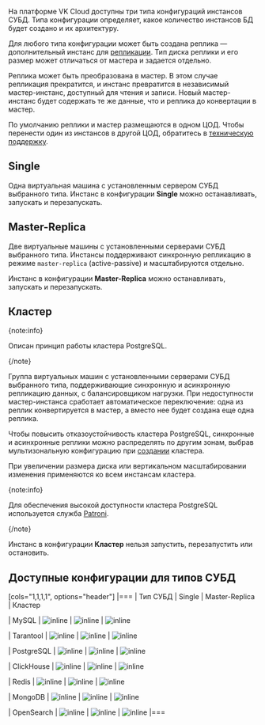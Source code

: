 На платформе VK Cloud доступны три типа конфигураций инстансов СУБД. Типа конфигурации определяет, какое количество инстансов БД будет создано и их архитектуру.

Для любого типа конфигурации может быть создана реплика — дополнительный инстанс для [репликации](../../instructions/replication). Тип диска реплики и его размер может отличаться от мастера и задается отдельно.

Реплика может быть преобразована в мастер. В этом случае репликация прекратится, и инстанс превратится в независимый мастер-инстанс, доступный для чтения и записи. Новый мастер-инстанс будет содержать те же данные, что и реплика до конвертации в мастер.

По умолчанию реплики и мастер размещаются в одном ЦОД. Чтобы перенести один из инстансов в другой ЦОД, обратитесь в [техническую поддержку](/ru/contacts).

## Single

Одна виртуальная машина с установленным сервером СУБД выбранного типа. Инстанс в конфигурации **Single** можно останавливать, запускать и перезапускать.

## Master-Replica

Две виртуальные машины с установленными серверами СУБД выбранного типа. Инстансы поддерживают синхронную репликацию в режиме `master-replica` (active-passive) и масштабируются отдельно.

Инстанс в конфигурации **Master-Replica** можно останавливать, запускать и перезапускать.

## Кластер

{note:info}

Описан принцип работы кластера PostgreSQL.

{/note}

Группа виртуальных машин с установленными серверами СУБД выбранного типа, поддерживающие синхронную и асинхронную репликацию данных, с балансировщиком нагрузки. При недоступности мастер-инстанса сработает автоматическое переключение: одна из реплик конвертируется в мастер, а вместо нее будет создана еще одна реплика.

Чтобы повысить отказоустойчивость кластера PostgreSQL, синхронные и асинхронные реплики можно распределять по другим зонам, выбрав мультизональную конфигурацию при [создании](/ru/dbs/dbaas/instructions/create/create-cluster#mysql_postgresql_postgrespro_enterprise_postgrespro_enterprise_1c) кластера.

При увеличении размера диска или вертикальном масштабировании изменения применяются ко всем инстансам кластера.

{note:info}

Для обеспечения высокой доступности кластера PostgreSQL используется служба [Patroni](https://patroni.readthedocs.io/en/latest/index.html).

{/note}

Инстанс в конфигурации **Кластер** нельзя запустить, перезапустить или остановить.

## Доступные конфигурации для типов СУБД

[cols="1,1,1,1", options="header"]
|===
| Тип СУБД 
| Single 
| Master-Replica 
| Кластер

| MySQL
| ![](/ru/assets/check.svg "inline") 
| ![](/ru/assets/check.svg "inline") 
| ![](/ru/assets/check.svg "inline")

| Tarantool
| ![](/ru/assets/check.svg "inline") 
| ![](/ru/assets/no.svg "inline") 
| ![](/ru/assets/check.svg "inline")

| PostgreSQL
| ![](/ru/assets/check.svg "inline") 
| ![](/ru/assets/check.svg "inline") 
| ![](/ru/assets/check.svg "inline") 

| ClickHouse
| ![](/ru/assets/check.svg "inline") 
| ![](/ru/assets/no.svg "inline")
| ![](/ru/assets/check.svg "inline")

| Redis
| ![](/ru/assets/check.svg "inline") 
| ![](/ru/assets/no.svg "inline") 
| ![](/ru/assets/check.svg "inline")

| MongoDB
| ![](/ru/assets/check.svg "inline") 
| ![](/ru/assets/no.svg "inline") 
| ![](/ru/assets/check.svg "inline")

| OpenSearch
| ![](/ru/assets/no.svg "inline") 
| ![](/ru/assets/no.svg "inline") 
| ![](/ru/assets/check.svg "inline")
|===
